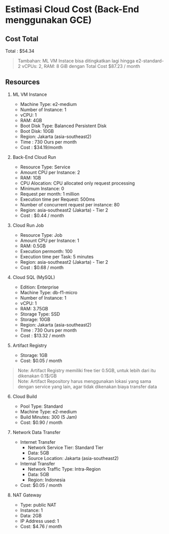 # Estimasi Cloud Cost (Back-End menggunakan GCE)

## Cost Total
Total : $54.34

>Tambahan: ML VM Instace bisa ditingkatkan lagi hingga e2-standard-2 vCPUs: 2, RAM: 8 GiB dengan Total Cost $87.23 / month

## Resources
1. ML VM Instance
    * Machine Type: e2-medium
    * Number of Instance: 1
    * vCPU: 1
    * RAM: 4GB
    * Boot Disk Type: Balanced Persistent Disk
    * Boot Disk: 10GB
    * Region: Jakarta (asia-southeast2)
    * Time : 730 Ours per month
    * Cost : $34.19/month

2. Back-End Cloud Run
    * Resource Type: Service
    * Amount CPU per Instance: 2
    * RAM: 1GB
    * CPU Alocation: CPU allocated only request processing
    * Minimum Instance: 0
    * Request per month: 1 million
    * Execution time per Request: 500ms
    * Number of concurrent request per instance: 80
    * Region: asia-southeast2 (Jakarta) - Tier 2
    * Cost : $0.44 / month

3. Cloud Run Job
    * Resource Type: Job
    * Amount CPU per Instance: 1
    * RAM: 0.5GB
    * Execution permonth: 100
    * Execution time per Task: 5 minutes
    * Region: asia-southeast2 (Jakarta) - Tier 2
    * Cost : $0.68 / month

4. Cloud SQL (MySQL)
    * Edition: Enterprise
    * Machine Type: db-f1-micro
    * Number of Instance: 1
    * vCPU: 1
    * RAM: 3.75GB
    * Storage Type: SSD
    * Storage: 10GB
    * Region: Jakarta (asia-southeast2)
    * Time : 730 Ours per month
    * Cost : $13.32 / month

5. Artifact Registry
    * Storage: 1GB
    * Cost: $0.05 / month
> Note: Artifact Registry memiliki free tier 0.5GB, untuk lebih dari itu dikenakan 0.1$/GB <br>
> Note: Artifact Repository harus menggunakan lokasi yang sama dengan service yang lain, agar tidak dikenakan biaya transfer data 

6. Cloud Build
    * Pool Type: Standard
    * Machine Type: e2-medium
    * Build Minutes: 300 (5 Jam)
    * Cost: $0.90 / month

7. Network Data Transfer
    * Internet Transfer
        * Network Service Tier: Standard Tier
        * Data: 5GB
        * Source Location: Jakarta (asia-southeast2)
    * Internal Transfer
        * Network Traffic Type: Intra-Region
        * Data: 5GB
        * Region: Indonesia
    * Cost: $0.05 / month

8. NAT Gateway
    * Type: public NAT
    * Instance: 1
    * Data: 2GB
    * IP Address used: 1
    * Cost: $4.76 / month
